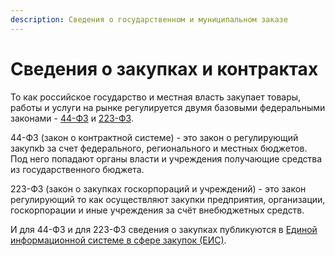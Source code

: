 ```yaml
---
description: Сведения о государственном и муниципальном заказе
---
```


# Сведения о закупках и контрактах

То как российское государство и местная власть закупает товары, работы и услуги на рынке регулируется двумя базовыми федеральными законами - [44-ФЗ](../../howto/howtostart/44fz.md) и [223-ФЗ](../../howto/howtostart/223fz.md).

44-ФЗ \(закон о контрактной системе\) - это закон о регулирующий закупкb за счет федерального, регионального и местных бюджетов. Под него попадают органы власти и учреждения получающие средства из государственного бюджета.

223-ФЗ \(закон о закупках госкорпораций и учреждений\) - это закон регулирующий то как осуществляют закупки предприятия, организации, госкорпорации и иные учреждения за счёт внебюджетных средств. 

И для 44-ФЗ и для 223-ФЗ сведения о закупках публикуются в [Единой информационной системе в сфере закупок \(ЕИС\)](../../gis/public/eis.md).









